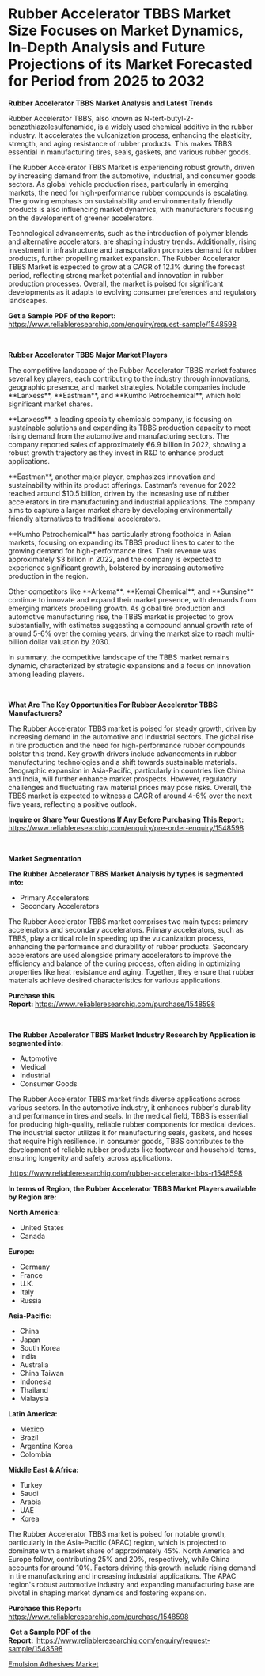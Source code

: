 <p><h1>Rubber Accelerator TBBS Market Size Focuses on Market Dynamics, In-Depth Analysis and Future Projections of its Market Forecasted for Period from 2025 to 2032</h1></p><p><strong>Rubber Accelerator TBBS Market Analysis and Latest Trends</strong></p>
<p><p>Rubber Accelerator TBBS, also known as N-tert-butyl-2-benzothiazolesulfenamide, is a widely used chemical additive in the rubber industry. It accelerates the vulcanization process, enhancing the elasticity, strength, and aging resistance of rubber products. This makes TBBS essential in manufacturing tires, seals, gaskets, and various rubber goods.</p><p>The Rubber Accelerator TBBS Market is experiencing robust growth, driven by increasing demand from the automotive, industrial, and consumer goods sectors. As global vehicle production rises, particularly in emerging markets, the need for high-performance rubber compounds is escalating. The growing emphasis on sustainability and environmentally friendly products is also influencing market dynamics, with manufacturers focusing on the development of greener accelerators.</p><p>Technological advancements, such as the introduction of polymer blends and alternative accelerators, are shaping industry trends. Additionally, rising investment in infrastructure and transportation promotes demand for rubber products, further propelling market expansion. The Rubber Accelerator TBBS Market is expected to grow at a CAGR of 12.1% during the forecast period, reflecting strong market potential and innovation in rubber production processes. Overall, the market is poised for significant developments as it adapts to evolving consumer preferences and regulatory landscapes.</p></p>
<p><strong>Get a Sample PDF of the Report:&nbsp;</strong> <a href="https://www.reliableresearchiq.com/enquiry/request-sample/1548598?utm_campaign=2271&utm_medium=2&utm_source=Github&utm_content=ia&utm_term=01042025&utm_id=rubber-accelerator-tbbs">https://www.reliableresearchiq.com/enquiry/request-sample/1548598</a></p>
<p>&nbsp;</p>
<p><strong>Rubber Accelerator TBBS Major Market Players</strong></p>
<p><p>The competitive landscape of the Rubber Accelerator TBBS market features several key players, each contributing to the industry through innovations, geographic presence, and market strategies. Notable companies include **Lanxess**, **Eastman**, and **Kumho Petrochemical**, which hold significant market shares.</p><p>**Lanxess**, a leading specialty chemicals company, is focusing on sustainable solutions and expanding its TBBS production capacity to meet rising demand from the automotive and manufacturing sectors. The company reported sales of approximately €6.9 billion in 2022, showing a robust growth trajectory as they invest in R&D to enhance product applications.</p><p>**Eastman**, another major player, emphasizes innovation and sustainability within its product offerings. Eastman’s revenue for 2022 reached around $10.5 billion, driven by the increasing use of rubber accelerators in tire manufacturing and industrial applications. The company aims to capture a larger market share by developing environmentally friendly alternatives to traditional accelerators.</p><p>**Kumho Petrochemical** has particularly strong footholds in Asian markets, focusing on expanding its TBBS product lines to cater to the growing demand for high-performance tires. Their revenue was approximately $3 billion in 2022, and the company is expected to experience significant growth, bolstered by increasing automotive production in the region.</p><p>Other competitors like **Arkema**, **Kemai Chemical**, and **Sunsine** continue to innovate and expand their market presence, with demands from emerging markets propelling growth. As global tire production and automotive manufacturing rise, the TBBS market is projected to grow substantially, with estimates suggesting a compound annual growth rate of around 5-6% over the coming years, driving the market size to reach multi-billion dollar valuation by 2030.</p><p>In summary, the competitive landscape of the TBBS market remains dynamic, characterized by strategic expansions and a focus on innovation among leading players.</p></p>
<p>&nbsp;</p>
<p><strong>What Are The Key Opportunities For Rubber Accelerator TBBS Manufacturers?</strong></p>
<p><p>The Rubber Accelerator TBBS market is poised for steady growth, driven by increasing demand in the automotive and industrial sectors. The global rise in tire production and the need for high-performance rubber compounds bolster this trend. Key growth drivers include advancements in rubber manufacturing technologies and a shift towards sustainable materials. Geographic expansion in Asia-Pacific, particularly in countries like China and India, will further enhance market prospects. However, regulatory challenges and fluctuating raw material prices may pose risks. Overall, the TBBS market is expected to witness a CAGR of around 4-6% over the next five years, reflecting a positive outlook.</p></p>
<p><strong>Inquire or Share Your Questions If Any Before Purchasing This Report:</strong> <a href="https://www.reliableresearchiq.com/enquiry/pre-order-enquiry/1548598?utm_campaign=2271&utm_medium=2&utm_source=Github&utm_content=ia&utm_term=01042025&utm_id=rubber-accelerator-tbbs">https://www.reliableresearchiq.com/enquiry/pre-order-enquiry/1548598</a></p>
<p>&nbsp;</p>
<p><strong>Market Segmentation</strong></p>
<p><strong>The Rubber Accelerator TBBS Market Analysis by types is segmented into:</strong></p>
<p><ul><li>Primary Accelerators</li><li>Secondary Accelerators</li></ul></p>
<p><p>The Rubber Accelerator TBBS market comprises two main types: primary accelerators and secondary accelerators. Primary accelerators, such as TBBS, play a critical role in speeding up the vulcanization process, enhancing the performance and durability of rubber products. Secondary accelerators are used alongside primary accelerators to improve the efficiency and balance of the curing process, often aiding in optimizing properties like heat resistance and aging. Together, they ensure that rubber materials achieve desired characteristics for various applications.</p></p>
<p><strong>Purchase this Report:&nbsp;</strong><a href="https://www.reliableresearchiq.com/purchase/1548598?utm_campaign=2271&utm_medium=2&utm_source=Github&utm_content=ia&utm_term=01042025&utm_id=rubber-accelerator-tbbs">https://www.reliableresearchiq.com/purchase/1548598</a></p>
<p>&nbsp;</p>
<p><strong>The Rubber Accelerator TBBS Market Industry Research by Application is segmented into:</strong></p>
<p><ul><li>Automotive</li><li>Medical</li><li>Industrial</li><li>Consumer Goods</li></ul></p>
<p><p>The Rubber Accelerator TBBS market finds diverse applications across various sectors. In the automotive industry, it enhances rubber's durability and performance in tires and seals. In the medical field, TBBS is essential for producing high-quality, reliable rubber components for medical devices. The industrial sector utilizes it for manufacturing seals, gaskets, and hoses that require high resilience. In consumer goods, TBBS contributes to the development of reliable rubber products like footwear and household items, ensuring longevity and safety across applications.</p></p>
<p><a href="https://www.reliableresearchiq.com/rubber-accelerator-tbbs-r1548598?utm_campaign=2271&utm_medium=2&utm_source=Github&utm_content=ia&utm_term=01042025&utm_id=rubber-accelerator-tbbs">&nbsp;https://www.reliableresearchiq.com/rubber-accelerator-tbbs-r1548598</a></p>
<p><strong>In terms of Region, the Rubber Accelerator TBBS Market Players available by Region are:</strong></p>
<p>
    <p> <strong> North America: </strong>
        <ul>
            <li>United States</li>
            <li>Canada</li>
        </ul>
        </p> 
    <p> <strong> Europe: </strong>
        <ul>
            <li>Germany</li>
            <li>France</li>
            <li>U.K.</li>
            <li>Italy</li>
            <li>Russia</li>
        </ul>
        </p> 
    <p> <strong> Asia-Pacific: </strong>
        <ul>
            <li>China</li>
            <li>Japan</li>
            <li>South Korea</li>
            <li>India</li>
            <li>Australia</li>
            <li>China Taiwan</li>
            <li>Indonesia</li>
            <li>Thailand</li>
            <li>Malaysia</li>
        </ul>
        </p> 
    <p> <strong> Latin America: </strong>
        <ul>
            <li>Mexico</li>
            <li>Brazil</li>
            <li>Argentina Korea</li>
            <li>Colombia</li>
        </ul>
        </p> 
    <p> <strong> Middle East & Africa: </strong>
        <ul>
            <li>Turkey</li>
            <li>Saudi</li>
            <li>Arabia</li>
            <li>UAE</li>
            <li>Korea</li>
        </ul>
    </p>
    </p>
<p><p>The Rubber Accelerator TBBS market is poised for notable growth, particularly in the Asia-Pacific (APAC) region, which is projected to dominate with a market share of approximately 45%. North America and Europe follow, contributing 25% and 20%, respectively, while China accounts for around 10%. Factors driving this growth include rising demand in tire manufacturing and increasing industrial applications. The APAC region's robust automotive industry and expanding manufacturing base are pivotal in shaping market dynamics and fostering expansion.</p></p>
<p><strong>Purchase this Report: </strong><a href="https://www.reliableresearchiq.com/purchase/1548598?utm_campaign=2271&utm_medium=2&utm_source=Github&utm_content=ia&utm_term=01042025&utm_id=rubber-accelerator-tbbs">https://www.reliableresearchiq.com/purchase/1548598</a></p>
<p>&nbsp;<strong>Get a Sample PDF of the Report:&nbsp;&nbsp;</strong><a href="https://www.reliableresearchiq.com/enquiry/request-sample/1548598?utm_campaign=2271&utm_medium=2&utm_source=Github&utm_content=ia&utm_term=01042025&utm_id=rubber-accelerator-tbbs">https://www.reliableresearchiq.com/enquiry/request-sample/1548598</a></p>
<p><strong></strong></p>
<p><p><a href="https://github.com/ryanbell8967/Market-Research-Report-List-1/blob/main/emulsion-adhesives-market.md?utm_campaign=2271&utm_medium=2&utm_source=Github&utm_content=ia&utm_term=01042025&utm_id=rubber-accelerator-tbbs">Emulsion Adhesives Market</a></p></p>